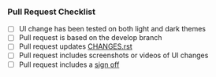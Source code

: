### Pull Request Checklist

<!-- Please read CONTRIBUTING.rst before submitting your pull request -->

* [ ] UI change has been tested on both light and dark themes
* [ ] Pull request is based on the develop branch
* [ ] Pull request updates [CHANGES.rst](https://github.com/vector-im/riot-ios/blob/develop/CHANGES.rst)
* [ ] Pull request includes screenshots or videos of UI changes
* [ ] Pull request includes a [sign off](https://github.com/matrix-org/synapse/blob/master/CONTRIBUTING.rst#sign-off)
